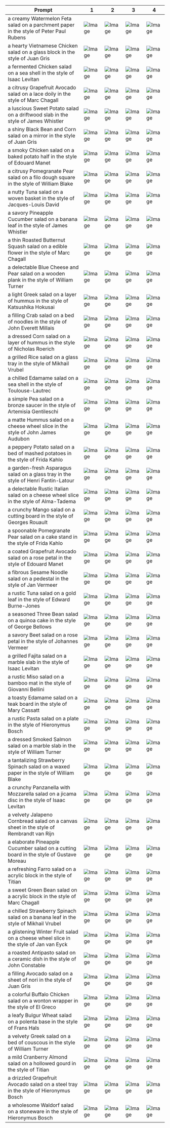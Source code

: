 | Prompt | 1 | 2 | 3 | 4 |
|-|-|-|-|-|
| a creamy Watermelon Feta salad on a parchment paper in the style of Peter Paul Rubens | ![Image](https://salad-benchmark-public-assets.s3.us-east-2.amazonaws.com/sdxl/6dd58059-3da6-4c32-8a50-1defcc7a94b3-0.jpg) | ![Image](https://salad-benchmark-public-assets.s3.us-east-2.amazonaws.com/sdxl/6dd58059-3da6-4c32-8a50-1defcc7a94b3-1.jpg) | ![Image](https://salad-benchmark-public-assets.s3.us-east-2.amazonaws.com/sdxl/6dd58059-3da6-4c32-8a50-1defcc7a94b3-2.jpg) | ![Image](https://salad-benchmark-public-assets.s3.us-east-2.amazonaws.com/sdxl/6dd58059-3da6-4c32-8a50-1defcc7a94b3-3.jpg) |
| a hearty Vietnamese Chicken salad on a glass block in the style of Juan Gris | ![Image](https://salad-benchmark-public-assets.s3.us-east-2.amazonaws.com/sdxl/d23cdd4d-d07a-4519-969d-61c9b8a64634-0.jpg) | ![Image](https://salad-benchmark-public-assets.s3.us-east-2.amazonaws.com/sdxl/d23cdd4d-d07a-4519-969d-61c9b8a64634-1.jpg) | ![Image](https://salad-benchmark-public-assets.s3.us-east-2.amazonaws.com/sdxl/d23cdd4d-d07a-4519-969d-61c9b8a64634-2.jpg) | ![Image](https://salad-benchmark-public-assets.s3.us-east-2.amazonaws.com/sdxl/d23cdd4d-d07a-4519-969d-61c9b8a64634-3.jpg) |
| a fermented Chicken salad on a sea shell in the style of Isaac Levitan | ![Image](https://salad-benchmark-public-assets.s3.us-east-2.amazonaws.com/sdxl/68ae1a40-f3e5-4d63-b020-ce190cd3544e-0.jpg) | ![Image](https://salad-benchmark-public-assets.s3.us-east-2.amazonaws.com/sdxl/68ae1a40-f3e5-4d63-b020-ce190cd3544e-1.jpg) | ![Image](https://salad-benchmark-public-assets.s3.us-east-2.amazonaws.com/sdxl/68ae1a40-f3e5-4d63-b020-ce190cd3544e-2.jpg) | ![Image](https://salad-benchmark-public-assets.s3.us-east-2.amazonaws.com/sdxl/68ae1a40-f3e5-4d63-b020-ce190cd3544e-3.jpg) |
| a citrusy Grapefruit Avocado salad on a lace doily in the style of Marc Chagall | ![Image](https://salad-benchmark-public-assets.s3.us-east-2.amazonaws.com/sdxl/b4a624ce-9da0-4901-a9d9-1f117c5a45d4-0.jpg) | ![Image](https://salad-benchmark-public-assets.s3.us-east-2.amazonaws.com/sdxl/b4a624ce-9da0-4901-a9d9-1f117c5a45d4-1.jpg) | ![Image](https://salad-benchmark-public-assets.s3.us-east-2.amazonaws.com/sdxl/b4a624ce-9da0-4901-a9d9-1f117c5a45d4-2.jpg) | ![Image](https://salad-benchmark-public-assets.s3.us-east-2.amazonaws.com/sdxl/b4a624ce-9da0-4901-a9d9-1f117c5a45d4-3.jpg) |
| a luscious Sweet Potato salad on a driftwood slab in the style of James Whistler | ![Image](https://salad-benchmark-public-assets.s3.us-east-2.amazonaws.com/sdxl/36f1f730-8024-4fa0-9c72-df2774f79bc1-0.jpg) | ![Image](https://salad-benchmark-public-assets.s3.us-east-2.amazonaws.com/sdxl/36f1f730-8024-4fa0-9c72-df2774f79bc1-1.jpg) | ![Image](https://salad-benchmark-public-assets.s3.us-east-2.amazonaws.com/sdxl/36f1f730-8024-4fa0-9c72-df2774f79bc1-2.jpg) | ![Image](https://salad-benchmark-public-assets.s3.us-east-2.amazonaws.com/sdxl/36f1f730-8024-4fa0-9c72-df2774f79bc1-3.jpg) |
| a shiny Black Bean and Corn salad on a mirror in the style of Juan Gris | ![Image](https://salad-benchmark-public-assets.s3.us-east-2.amazonaws.com/sdxl/28b0f31a-d898-4163-89ad-6a1f9d722885-0.jpg) | ![Image](https://salad-benchmark-public-assets.s3.us-east-2.amazonaws.com/sdxl/28b0f31a-d898-4163-89ad-6a1f9d722885-1.jpg) | ![Image](https://salad-benchmark-public-assets.s3.us-east-2.amazonaws.com/sdxl/28b0f31a-d898-4163-89ad-6a1f9d722885-2.jpg) | ![Image](https://salad-benchmark-public-assets.s3.us-east-2.amazonaws.com/sdxl/28b0f31a-d898-4163-89ad-6a1f9d722885-3.jpg) |
| a smoky Chicken salad on a baked potato half in the style of Edouard Manet | ![Image](https://salad-benchmark-public-assets.s3.us-east-2.amazonaws.com/sdxl/4c6f3ceb-ad8c-48d6-b2bb-fbba6e8b4b7e-0.jpg) | ![Image](https://salad-benchmark-public-assets.s3.us-east-2.amazonaws.com/sdxl/4c6f3ceb-ad8c-48d6-b2bb-fbba6e8b4b7e-1.jpg) | ![Image](https://salad-benchmark-public-assets.s3.us-east-2.amazonaws.com/sdxl/4c6f3ceb-ad8c-48d6-b2bb-fbba6e8b4b7e-2.jpg) | ![Image](https://salad-benchmark-public-assets.s3.us-east-2.amazonaws.com/sdxl/4c6f3ceb-ad8c-48d6-b2bb-fbba6e8b4b7e-3.jpg) |
| a citrusy Pomegranate Pear salad on a filo dough square in the style of William Blake | ![Image](https://salad-benchmark-public-assets.s3.us-east-2.amazonaws.com/sdxl/a8136c36-3ae8-4a34-b82d-6824452d57ae-0.jpg) | ![Image](https://salad-benchmark-public-assets.s3.us-east-2.amazonaws.com/sdxl/a8136c36-3ae8-4a34-b82d-6824452d57ae-1.jpg) | ![Image](https://salad-benchmark-public-assets.s3.us-east-2.amazonaws.com/sdxl/a8136c36-3ae8-4a34-b82d-6824452d57ae-2.jpg) | ![Image](https://salad-benchmark-public-assets.s3.us-east-2.amazonaws.com/sdxl/a8136c36-3ae8-4a34-b82d-6824452d57ae-3.jpg) |
| a nutty Tuna salad on a woven basket in the style of Jacques-Louis David | ![Image](https://salad-benchmark-public-assets.s3.us-east-2.amazonaws.com/sdxl/8f496cb0-1a23-4051-9d4c-fa80c57f6d6e-0.jpg) | ![Image](https://salad-benchmark-public-assets.s3.us-east-2.amazonaws.com/sdxl/8f496cb0-1a23-4051-9d4c-fa80c57f6d6e-1.jpg) | ![Image](https://salad-benchmark-public-assets.s3.us-east-2.amazonaws.com/sdxl/8f496cb0-1a23-4051-9d4c-fa80c57f6d6e-2.jpg) | ![Image](https://salad-benchmark-public-assets.s3.us-east-2.amazonaws.com/sdxl/8f496cb0-1a23-4051-9d4c-fa80c57f6d6e-3.jpg) |
| a savory Pineapple Cucumber salad on a banana leaf in the style of James Whistler | ![Image](https://salad-benchmark-public-assets.s3.us-east-2.amazonaws.com/sdxl/e9c12eb9-3ea2-4237-aa87-e86d673d062c-0.jpg) | ![Image](https://salad-benchmark-public-assets.s3.us-east-2.amazonaws.com/sdxl/e9c12eb9-3ea2-4237-aa87-e86d673d062c-1.jpg) | ![Image](https://salad-benchmark-public-assets.s3.us-east-2.amazonaws.com/sdxl/e9c12eb9-3ea2-4237-aa87-e86d673d062c-2.jpg) | ![Image](https://salad-benchmark-public-assets.s3.us-east-2.amazonaws.com/sdxl/e9c12eb9-3ea2-4237-aa87-e86d673d062c-3.jpg) |
| a thin Roasted Butternut Squash salad on a edible flower in the style of Marc Chagall | ![Image](https://salad-benchmark-public-assets.s3.us-east-2.amazonaws.com/sdxl/1af30c3f-0f32-460a-ba21-70c570e9032d-0.jpg) | ![Image](https://salad-benchmark-public-assets.s3.us-east-2.amazonaws.com/sdxl/1af30c3f-0f32-460a-ba21-70c570e9032d-1.jpg) | ![Image](https://salad-benchmark-public-assets.s3.us-east-2.amazonaws.com/sdxl/1af30c3f-0f32-460a-ba21-70c570e9032d-2.jpg) | ![Image](https://salad-benchmark-public-assets.s3.us-east-2.amazonaws.com/sdxl/1af30c3f-0f32-460a-ba21-70c570e9032d-3.jpg) |
| a delectable Blue Cheese and Pear salad on a wooden plank in the style of William Turner | ![Image](https://salad-benchmark-public-assets.s3.us-east-2.amazonaws.com/sdxl/9c52b372-d610-43d1-9e48-384b8e20f1a7-0.jpg) | ![Image](https://salad-benchmark-public-assets.s3.us-east-2.amazonaws.com/sdxl/9c52b372-d610-43d1-9e48-384b8e20f1a7-1.jpg) | ![Image](https://salad-benchmark-public-assets.s3.us-east-2.amazonaws.com/sdxl/9c52b372-d610-43d1-9e48-384b8e20f1a7-2.jpg) | ![Image](https://salad-benchmark-public-assets.s3.us-east-2.amazonaws.com/sdxl/9c52b372-d610-43d1-9e48-384b8e20f1a7-3.jpg) |
| a light Greek salad on a layer of hummus in the style of Katsushika Hokusai | ![Image](https://salad-benchmark-public-assets.s3.us-east-2.amazonaws.com/sdxl/a67f9e7b-e579-40fc-a9ad-48d29351b446-0.jpg) | ![Image](https://salad-benchmark-public-assets.s3.us-east-2.amazonaws.com/sdxl/a67f9e7b-e579-40fc-a9ad-48d29351b446-1.jpg) | ![Image](https://salad-benchmark-public-assets.s3.us-east-2.amazonaws.com/sdxl/a67f9e7b-e579-40fc-a9ad-48d29351b446-2.jpg) | ![Image](https://salad-benchmark-public-assets.s3.us-east-2.amazonaws.com/sdxl/a67f9e7b-e579-40fc-a9ad-48d29351b446-3.jpg) |
| a filling Crab salad on a bed of noodles in the style of John Everett Millais | ![Image](https://salad-benchmark-public-assets.s3.us-east-2.amazonaws.com/sdxl/5b677efe-5d40-4103-9210-91577dfbeebc-0.jpg) | ![Image](https://salad-benchmark-public-assets.s3.us-east-2.amazonaws.com/sdxl/5b677efe-5d40-4103-9210-91577dfbeebc-1.jpg) | ![Image](https://salad-benchmark-public-assets.s3.us-east-2.amazonaws.com/sdxl/5b677efe-5d40-4103-9210-91577dfbeebc-2.jpg) | ![Image](https://salad-benchmark-public-assets.s3.us-east-2.amazonaws.com/sdxl/5b677efe-5d40-4103-9210-91577dfbeebc-3.jpg) |
| a dressed Corn salad on a layer of hummus in the style of Nicholas Roerich | ![Image](https://salad-benchmark-public-assets.s3.us-east-2.amazonaws.com/sdxl/6ee1bf12-0d03-47a5-933e-45c5c7116e78-0.jpg) | ![Image](https://salad-benchmark-public-assets.s3.us-east-2.amazonaws.com/sdxl/6ee1bf12-0d03-47a5-933e-45c5c7116e78-1.jpg) | ![Image](https://salad-benchmark-public-assets.s3.us-east-2.amazonaws.com/sdxl/6ee1bf12-0d03-47a5-933e-45c5c7116e78-2.jpg) | ![Image](https://salad-benchmark-public-assets.s3.us-east-2.amazonaws.com/sdxl/6ee1bf12-0d03-47a5-933e-45c5c7116e78-3.jpg) |
| a grilled Rice salad on a glass tray in the style of Mikhail Vrubel | ![Image](https://salad-benchmark-public-assets.s3.us-east-2.amazonaws.com/sdxl/79f53d7e-a6b3-4869-b43f-9cb64adc7f88-0.jpg) | ![Image](https://salad-benchmark-public-assets.s3.us-east-2.amazonaws.com/sdxl/79f53d7e-a6b3-4869-b43f-9cb64adc7f88-1.jpg) | ![Image](https://salad-benchmark-public-assets.s3.us-east-2.amazonaws.com/sdxl/79f53d7e-a6b3-4869-b43f-9cb64adc7f88-2.jpg) | ![Image](https://salad-benchmark-public-assets.s3.us-east-2.amazonaws.com/sdxl/79f53d7e-a6b3-4869-b43f-9cb64adc7f88-3.jpg) |
| a chilled Edamame salad on a sea shell in the style of Toulouse-Lautrec | ![Image](https://salad-benchmark-public-assets.s3.us-east-2.amazonaws.com/sdxl/c4257f92-7545-402f-a8c6-7a0374cf923e-0.jpg) | ![Image](https://salad-benchmark-public-assets.s3.us-east-2.amazonaws.com/sdxl/c4257f92-7545-402f-a8c6-7a0374cf923e-1.jpg) | ![Image](https://salad-benchmark-public-assets.s3.us-east-2.amazonaws.com/sdxl/c4257f92-7545-402f-a8c6-7a0374cf923e-2.jpg) | ![Image](https://salad-benchmark-public-assets.s3.us-east-2.amazonaws.com/sdxl/c4257f92-7545-402f-a8c6-7a0374cf923e-3.jpg) |
| a simple Pea salad on a bronze saucer in the style of Artemisia Gentileschi | ![Image](https://salad-benchmark-public-assets.s3.us-east-2.amazonaws.com/sdxl/5a8a41c1-64ff-4606-82d7-cffcc78d91c8-0.jpg) | ![Image](https://salad-benchmark-public-assets.s3.us-east-2.amazonaws.com/sdxl/5a8a41c1-64ff-4606-82d7-cffcc78d91c8-1.jpg) | ![Image](https://salad-benchmark-public-assets.s3.us-east-2.amazonaws.com/sdxl/5a8a41c1-64ff-4606-82d7-cffcc78d91c8-2.jpg) | ![Image](https://salad-benchmark-public-assets.s3.us-east-2.amazonaws.com/sdxl/5a8a41c1-64ff-4606-82d7-cffcc78d91c8-3.jpg) |
| a matte Hummus salad on a cheese wheel slice in the style of John James Audubon | ![Image](https://salad-benchmark-public-assets.s3.us-east-2.amazonaws.com/sdxl/7a8394fe-4a94-48a0-96d5-8e350c9b5f9c-0.jpg) | ![Image](https://salad-benchmark-public-assets.s3.us-east-2.amazonaws.com/sdxl/7a8394fe-4a94-48a0-96d5-8e350c9b5f9c-1.jpg) | ![Image](https://salad-benchmark-public-assets.s3.us-east-2.amazonaws.com/sdxl/7a8394fe-4a94-48a0-96d5-8e350c9b5f9c-2.jpg) | ![Image](https://salad-benchmark-public-assets.s3.us-east-2.amazonaws.com/sdxl/7a8394fe-4a94-48a0-96d5-8e350c9b5f9c-3.jpg) |
| a peppery Potato salad on a bed of mashed potatoes in the style of Frida Kahlo | ![Image](https://salad-benchmark-public-assets.s3.us-east-2.amazonaws.com/sdxl/ee987200-63f7-43f2-acd8-ab3469f680f9-0.jpg) | ![Image](https://salad-benchmark-public-assets.s3.us-east-2.amazonaws.com/sdxl/ee987200-63f7-43f2-acd8-ab3469f680f9-1.jpg) | ![Image](https://salad-benchmark-public-assets.s3.us-east-2.amazonaws.com/sdxl/ee987200-63f7-43f2-acd8-ab3469f680f9-2.jpg) | ![Image](https://salad-benchmark-public-assets.s3.us-east-2.amazonaws.com/sdxl/ee987200-63f7-43f2-acd8-ab3469f680f9-3.jpg) |
| a garden-fresh Asparagus salad on a glass tray in the style of Henri Fantin-Latour | ![Image](https://salad-benchmark-public-assets.s3.us-east-2.amazonaws.com/sdxl/66852756-e594-4f34-9fd1-6703720560e5-0.jpg) | ![Image](https://salad-benchmark-public-assets.s3.us-east-2.amazonaws.com/sdxl/66852756-e594-4f34-9fd1-6703720560e5-1.jpg) | ![Image](https://salad-benchmark-public-assets.s3.us-east-2.amazonaws.com/sdxl/66852756-e594-4f34-9fd1-6703720560e5-2.jpg) | ![Image](https://salad-benchmark-public-assets.s3.us-east-2.amazonaws.com/sdxl/66852756-e594-4f34-9fd1-6703720560e5-3.jpg) |
| a delectable Rustic Italian salad on a cheese wheel slice in the style of Alma-Tadema | ![Image](https://salad-benchmark-public-assets.s3.us-east-2.amazonaws.com/sdxl/b40d5b31-f437-4158-a5cd-d1cc2c4f736b-0.jpg) | ![Image](https://salad-benchmark-public-assets.s3.us-east-2.amazonaws.com/sdxl/b40d5b31-f437-4158-a5cd-d1cc2c4f736b-1.jpg) | ![Image](https://salad-benchmark-public-assets.s3.us-east-2.amazonaws.com/sdxl/b40d5b31-f437-4158-a5cd-d1cc2c4f736b-2.jpg) | ![Image](https://salad-benchmark-public-assets.s3.us-east-2.amazonaws.com/sdxl/b40d5b31-f437-4158-a5cd-d1cc2c4f736b-3.jpg) |
| a crunchy Mango salad on a cutting board in the style of Georges Rouault | ![Image](https://salad-benchmark-public-assets.s3.us-east-2.amazonaws.com/sdxl/5f2fab6a-bb74-4a97-b217-abce6fc638fa-0.jpg) | ![Image](https://salad-benchmark-public-assets.s3.us-east-2.amazonaws.com/sdxl/5f2fab6a-bb74-4a97-b217-abce6fc638fa-1.jpg) | ![Image](https://salad-benchmark-public-assets.s3.us-east-2.amazonaws.com/sdxl/5f2fab6a-bb74-4a97-b217-abce6fc638fa-2.jpg) | ![Image](https://salad-benchmark-public-assets.s3.us-east-2.amazonaws.com/sdxl/5f2fab6a-bb74-4a97-b217-abce6fc638fa-3.jpg) |
| a spoonable Pomegranate Pear salad on a cake stand in the style of Frida Kahlo | ![Image](https://salad-benchmark-public-assets.s3.us-east-2.amazonaws.com/sdxl/f120fe5f-8f71-4804-a0a0-2bd6d17c7b5d-0.jpg) | ![Image](https://salad-benchmark-public-assets.s3.us-east-2.amazonaws.com/sdxl/f120fe5f-8f71-4804-a0a0-2bd6d17c7b5d-1.jpg) | ![Image](https://salad-benchmark-public-assets.s3.us-east-2.amazonaws.com/sdxl/f120fe5f-8f71-4804-a0a0-2bd6d17c7b5d-2.jpg) | ![Image](https://salad-benchmark-public-assets.s3.us-east-2.amazonaws.com/sdxl/f120fe5f-8f71-4804-a0a0-2bd6d17c7b5d-3.jpg) |
| a coated Grapefruit Avocado salad on a rose petal in the style of Edouard Manet | ![Image](https://salad-benchmark-public-assets.s3.us-east-2.amazonaws.com/sdxl/43d438d8-70b2-4b66-945f-7f17b37b97c5-0.jpg) | ![Image](https://salad-benchmark-public-assets.s3.us-east-2.amazonaws.com/sdxl/43d438d8-70b2-4b66-945f-7f17b37b97c5-1.jpg) | ![Image](https://salad-benchmark-public-assets.s3.us-east-2.amazonaws.com/sdxl/43d438d8-70b2-4b66-945f-7f17b37b97c5-2.jpg) | ![Image](https://salad-benchmark-public-assets.s3.us-east-2.amazonaws.com/sdxl/43d438d8-70b2-4b66-945f-7f17b37b97c5-3.jpg) |
| a fibrous Sesame Noodle salad on a pedestal in the style of Jan Vermeer | ![Image](https://salad-benchmark-public-assets.s3.us-east-2.amazonaws.com/sdxl/06d81d6c-a621-46c5-86ae-74f468739616-0.jpg) | ![Image](https://salad-benchmark-public-assets.s3.us-east-2.amazonaws.com/sdxl/06d81d6c-a621-46c5-86ae-74f468739616-1.jpg) | ![Image](https://salad-benchmark-public-assets.s3.us-east-2.amazonaws.com/sdxl/06d81d6c-a621-46c5-86ae-74f468739616-2.jpg) | ![Image](https://salad-benchmark-public-assets.s3.us-east-2.amazonaws.com/sdxl/06d81d6c-a621-46c5-86ae-74f468739616-3.jpg) |
| a rustic Tuna salad on a gold leaf in the style of Edward Burne-Jones | ![Image](https://salad-benchmark-public-assets.s3.us-east-2.amazonaws.com/sdxl/640eebef-3c55-439b-a741-9a6e3a5def14-0.jpg) | ![Image](https://salad-benchmark-public-assets.s3.us-east-2.amazonaws.com/sdxl/640eebef-3c55-439b-a741-9a6e3a5def14-1.jpg) | ![Image](https://salad-benchmark-public-assets.s3.us-east-2.amazonaws.com/sdxl/640eebef-3c55-439b-a741-9a6e3a5def14-2.jpg) | ![Image](https://salad-benchmark-public-assets.s3.us-east-2.amazonaws.com/sdxl/640eebef-3c55-439b-a741-9a6e3a5def14-3.jpg) |
| a seasoned Three Bean salad on a quinoa cake in the style of George Bellows | ![Image](https://salad-benchmark-public-assets.s3.us-east-2.amazonaws.com/sdxl/d250cc06-0e09-4f02-8259-bdb64205311b-0.jpg) | ![Image](https://salad-benchmark-public-assets.s3.us-east-2.amazonaws.com/sdxl/d250cc06-0e09-4f02-8259-bdb64205311b-1.jpg) | ![Image](https://salad-benchmark-public-assets.s3.us-east-2.amazonaws.com/sdxl/d250cc06-0e09-4f02-8259-bdb64205311b-2.jpg) | ![Image](https://salad-benchmark-public-assets.s3.us-east-2.amazonaws.com/sdxl/d250cc06-0e09-4f02-8259-bdb64205311b-3.jpg) |
| a savory Beet salad on a rose petal in the style of Johannes Vermeer | ![Image](https://salad-benchmark-public-assets.s3.us-east-2.amazonaws.com/sdxl/978248a7-6535-497a-bd1a-3f7ddb052840-0.jpg) | ![Image](https://salad-benchmark-public-assets.s3.us-east-2.amazonaws.com/sdxl/978248a7-6535-497a-bd1a-3f7ddb052840-1.jpg) | ![Image](https://salad-benchmark-public-assets.s3.us-east-2.amazonaws.com/sdxl/978248a7-6535-497a-bd1a-3f7ddb052840-2.jpg) | ![Image](https://salad-benchmark-public-assets.s3.us-east-2.amazonaws.com/sdxl/978248a7-6535-497a-bd1a-3f7ddb052840-3.jpg) |
| a grilled Fajita salad on a marble slab in the style of Isaac Levitan | ![Image](https://salad-benchmark-public-assets.s3.us-east-2.amazonaws.com/sdxl/1db3bbc7-a927-49f8-8393-da5e879360f7-0.jpg) | ![Image](https://salad-benchmark-public-assets.s3.us-east-2.amazonaws.com/sdxl/1db3bbc7-a927-49f8-8393-da5e879360f7-1.jpg) | ![Image](https://salad-benchmark-public-assets.s3.us-east-2.amazonaws.com/sdxl/1db3bbc7-a927-49f8-8393-da5e879360f7-2.jpg) | ![Image](https://salad-benchmark-public-assets.s3.us-east-2.amazonaws.com/sdxl/1db3bbc7-a927-49f8-8393-da5e879360f7-3.jpg) |
| a rustic Miso salad on a bamboo mat in the style of Giovanni Bellini | ![Image](https://salad-benchmark-public-assets.s3.us-east-2.amazonaws.com/sdxl/8d5a543d-940e-47e3-9d38-3218a6c2f6fc-0.jpg) | ![Image](https://salad-benchmark-public-assets.s3.us-east-2.amazonaws.com/sdxl/8d5a543d-940e-47e3-9d38-3218a6c2f6fc-1.jpg) | ![Image](https://salad-benchmark-public-assets.s3.us-east-2.amazonaws.com/sdxl/8d5a543d-940e-47e3-9d38-3218a6c2f6fc-2.jpg) | ![Image](https://salad-benchmark-public-assets.s3.us-east-2.amazonaws.com/sdxl/8d5a543d-940e-47e3-9d38-3218a6c2f6fc-3.jpg) |
| a toasty Edamame salad on a teak board in the style of Mary Cassatt | ![Image](https://salad-benchmark-public-assets.s3.us-east-2.amazonaws.com/sdxl/5bda3fba-3fb6-47f2-9e6b-4e8f5f3fccae-0.jpg) | ![Image](https://salad-benchmark-public-assets.s3.us-east-2.amazonaws.com/sdxl/5bda3fba-3fb6-47f2-9e6b-4e8f5f3fccae-1.jpg) | ![Image](https://salad-benchmark-public-assets.s3.us-east-2.amazonaws.com/sdxl/5bda3fba-3fb6-47f2-9e6b-4e8f5f3fccae-2.jpg) | ![Image](https://salad-benchmark-public-assets.s3.us-east-2.amazonaws.com/sdxl/5bda3fba-3fb6-47f2-9e6b-4e8f5f3fccae-3.jpg) |
| a rustic Pasta salad on a plate in the style of Hieronymus Bosch | ![Image](https://salad-benchmark-public-assets.s3.us-east-2.amazonaws.com/sdxl/6a5c9bfe-3601-4405-aef1-721fd9f389e5-0.jpg) | ![Image](https://salad-benchmark-public-assets.s3.us-east-2.amazonaws.com/sdxl/6a5c9bfe-3601-4405-aef1-721fd9f389e5-1.jpg) | ![Image](https://salad-benchmark-public-assets.s3.us-east-2.amazonaws.com/sdxl/6a5c9bfe-3601-4405-aef1-721fd9f389e5-2.jpg) | ![Image](https://salad-benchmark-public-assets.s3.us-east-2.amazonaws.com/sdxl/6a5c9bfe-3601-4405-aef1-721fd9f389e5-3.jpg) |
| a dressed Smoked Salmon salad on a marble slab in the style of William Turner | ![Image](https://salad-benchmark-public-assets.s3.us-east-2.amazonaws.com/sdxl/cccb37f1-a1ba-45d6-8468-315438d7dfd3-0.jpg) | ![Image](https://salad-benchmark-public-assets.s3.us-east-2.amazonaws.com/sdxl/cccb37f1-a1ba-45d6-8468-315438d7dfd3-1.jpg) | ![Image](https://salad-benchmark-public-assets.s3.us-east-2.amazonaws.com/sdxl/cccb37f1-a1ba-45d6-8468-315438d7dfd3-2.jpg) | ![Image](https://salad-benchmark-public-assets.s3.us-east-2.amazonaws.com/sdxl/cccb37f1-a1ba-45d6-8468-315438d7dfd3-3.jpg) |
| a tantalizing Strawberry Spinach salad on a waxed paper in the style of William Blake | ![Image](https://salad-benchmark-public-assets.s3.us-east-2.amazonaws.com/sdxl/35b4ef0e-890f-49bb-80a5-1493ce537fdb-0.jpg) | ![Image](https://salad-benchmark-public-assets.s3.us-east-2.amazonaws.com/sdxl/35b4ef0e-890f-49bb-80a5-1493ce537fdb-1.jpg) | ![Image](https://salad-benchmark-public-assets.s3.us-east-2.amazonaws.com/sdxl/35b4ef0e-890f-49bb-80a5-1493ce537fdb-2.jpg) | ![Image](https://salad-benchmark-public-assets.s3.us-east-2.amazonaws.com/sdxl/35b4ef0e-890f-49bb-80a5-1493ce537fdb-3.jpg) |
| a crunchy Panzanella with Mozzarella salad on a jicama disc in the style of Isaac Levitan | ![Image](https://salad-benchmark-public-assets.s3.us-east-2.amazonaws.com/sdxl/ef68c451-032f-4945-96ab-1437146d4087-0.jpg) | ![Image](https://salad-benchmark-public-assets.s3.us-east-2.amazonaws.com/sdxl/ef68c451-032f-4945-96ab-1437146d4087-1.jpg) | ![Image](https://salad-benchmark-public-assets.s3.us-east-2.amazonaws.com/sdxl/ef68c451-032f-4945-96ab-1437146d4087-2.jpg) | ![Image](https://salad-benchmark-public-assets.s3.us-east-2.amazonaws.com/sdxl/ef68c451-032f-4945-96ab-1437146d4087-3.jpg) |
| a velvety Jalapeno Cornbread salad on a canvas sheet in the style of Rembrandt van Rijn | ![Image](https://salad-benchmark-public-assets.s3.us-east-2.amazonaws.com/sdxl/fcc90da7-054f-490a-9340-4fe903d4fb53-0.jpg) | ![Image](https://salad-benchmark-public-assets.s3.us-east-2.amazonaws.com/sdxl/fcc90da7-054f-490a-9340-4fe903d4fb53-1.jpg) | ![Image](https://salad-benchmark-public-assets.s3.us-east-2.amazonaws.com/sdxl/fcc90da7-054f-490a-9340-4fe903d4fb53-2.jpg) | ![Image](https://salad-benchmark-public-assets.s3.us-east-2.amazonaws.com/sdxl/fcc90da7-054f-490a-9340-4fe903d4fb53-3.jpg) |
| a elaborate Pineapple Cucumber salad on a cutting board in the style of Gustave Moreau | ![Image](https://salad-benchmark-public-assets.s3.us-east-2.amazonaws.com/sdxl/e5d9ec72-ba92-49f7-9cd4-509f8b89f195-0.jpg) | ![Image](https://salad-benchmark-public-assets.s3.us-east-2.amazonaws.com/sdxl/e5d9ec72-ba92-49f7-9cd4-509f8b89f195-1.jpg) | ![Image](https://salad-benchmark-public-assets.s3.us-east-2.amazonaws.com/sdxl/e5d9ec72-ba92-49f7-9cd4-509f8b89f195-2.jpg) | ![Image](https://salad-benchmark-public-assets.s3.us-east-2.amazonaws.com/sdxl/e5d9ec72-ba92-49f7-9cd4-509f8b89f195-3.jpg) |
| a refreshing Farro salad on a acrylic block in the style of Titian | ![Image](https://salad-benchmark-public-assets.s3.us-east-2.amazonaws.com/sdxl/38212772-f44a-426a-83ca-b2b833266dac-0.jpg) | ![Image](https://salad-benchmark-public-assets.s3.us-east-2.amazonaws.com/sdxl/38212772-f44a-426a-83ca-b2b833266dac-1.jpg) | ![Image](https://salad-benchmark-public-assets.s3.us-east-2.amazonaws.com/sdxl/38212772-f44a-426a-83ca-b2b833266dac-2.jpg) | ![Image](https://salad-benchmark-public-assets.s3.us-east-2.amazonaws.com/sdxl/38212772-f44a-426a-83ca-b2b833266dac-3.jpg) |
| a sweet Green Bean salad on a acrylic block in the style of Marc Chagall | ![Image](https://salad-benchmark-public-assets.s3.us-east-2.amazonaws.com/sdxl/f67ff63b-0410-491a-9f46-dab61fb6000c-0.jpg) | ![Image](https://salad-benchmark-public-assets.s3.us-east-2.amazonaws.com/sdxl/f67ff63b-0410-491a-9f46-dab61fb6000c-1.jpg) | ![Image](https://salad-benchmark-public-assets.s3.us-east-2.amazonaws.com/sdxl/f67ff63b-0410-491a-9f46-dab61fb6000c-2.jpg) | ![Image](https://salad-benchmark-public-assets.s3.us-east-2.amazonaws.com/sdxl/f67ff63b-0410-491a-9f46-dab61fb6000c-3.jpg) |
| a chilled Strawberry Spinach salad on a banana leaf in the style of Mikhail Vrubel | ![Image](https://salad-benchmark-public-assets.s3.us-east-2.amazonaws.com/sdxl/130220b7-e72f-4e94-92b9-29227567bcfe-0.jpg) | ![Image](https://salad-benchmark-public-assets.s3.us-east-2.amazonaws.com/sdxl/130220b7-e72f-4e94-92b9-29227567bcfe-1.jpg) | ![Image](https://salad-benchmark-public-assets.s3.us-east-2.amazonaws.com/sdxl/130220b7-e72f-4e94-92b9-29227567bcfe-2.jpg) | ![Image](https://salad-benchmark-public-assets.s3.us-east-2.amazonaws.com/sdxl/130220b7-e72f-4e94-92b9-29227567bcfe-3.jpg) |
| a glistening Winter Fruit salad on a cheese wheel slice in the style of Jan van Eyck | ![Image](https://salad-benchmark-public-assets.s3.us-east-2.amazonaws.com/sdxl/5b90efc7-4a41-4310-8c56-4bd9be2cfea5-0.jpg) | ![Image](https://salad-benchmark-public-assets.s3.us-east-2.amazonaws.com/sdxl/5b90efc7-4a41-4310-8c56-4bd9be2cfea5-1.jpg) | ![Image](https://salad-benchmark-public-assets.s3.us-east-2.amazonaws.com/sdxl/5b90efc7-4a41-4310-8c56-4bd9be2cfea5-2.jpg) | ![Image](https://salad-benchmark-public-assets.s3.us-east-2.amazonaws.com/sdxl/5b90efc7-4a41-4310-8c56-4bd9be2cfea5-3.jpg) |
| a roasted Antipasto salad on a ceramic dish in the style of John Constable | ![Image](https://salad-benchmark-public-assets.s3.us-east-2.amazonaws.com/sdxl/d3f45201-9d6b-4813-8f49-c881232fefb8-0.jpg) | ![Image](https://salad-benchmark-public-assets.s3.us-east-2.amazonaws.com/sdxl/d3f45201-9d6b-4813-8f49-c881232fefb8-1.jpg) | ![Image](https://salad-benchmark-public-assets.s3.us-east-2.amazonaws.com/sdxl/d3f45201-9d6b-4813-8f49-c881232fefb8-2.jpg) | ![Image](https://salad-benchmark-public-assets.s3.us-east-2.amazonaws.com/sdxl/d3f45201-9d6b-4813-8f49-c881232fefb8-3.jpg) |
| a filling Avocado salad on a sheet of nori in the style of Juan Gris | ![Image](https://salad-benchmark-public-assets.s3.us-east-2.amazonaws.com/sdxl/18f162fe-792a-4f50-ba05-06ec2ec19cbc-0.jpg) | ![Image](https://salad-benchmark-public-assets.s3.us-east-2.amazonaws.com/sdxl/18f162fe-792a-4f50-ba05-06ec2ec19cbc-1.jpg) | ![Image](https://salad-benchmark-public-assets.s3.us-east-2.amazonaws.com/sdxl/18f162fe-792a-4f50-ba05-06ec2ec19cbc-2.jpg) | ![Image](https://salad-benchmark-public-assets.s3.us-east-2.amazonaws.com/sdxl/18f162fe-792a-4f50-ba05-06ec2ec19cbc-3.jpg) |
| a colorful Buffalo Chicken salad on a wonton wrapper in the style of El Greco | ![Image](https://salad-benchmark-public-assets.s3.us-east-2.amazonaws.com/sdxl/88a86833-4e8d-4645-a643-cea7e3adf45d-0.jpg) | ![Image](https://salad-benchmark-public-assets.s3.us-east-2.amazonaws.com/sdxl/88a86833-4e8d-4645-a643-cea7e3adf45d-1.jpg) | ![Image](https://salad-benchmark-public-assets.s3.us-east-2.amazonaws.com/sdxl/88a86833-4e8d-4645-a643-cea7e3adf45d-2.jpg) | ![Image](https://salad-benchmark-public-assets.s3.us-east-2.amazonaws.com/sdxl/88a86833-4e8d-4645-a643-cea7e3adf45d-3.jpg) |
| a leafy Bulgur Wheat salad on a polenta base in the style of Frans Hals | ![Image](https://salad-benchmark-public-assets.s3.us-east-2.amazonaws.com/sdxl/5d72cf86-a0fb-4e28-b8fe-8ea5cdbd4738-0.jpg) | ![Image](https://salad-benchmark-public-assets.s3.us-east-2.amazonaws.com/sdxl/5d72cf86-a0fb-4e28-b8fe-8ea5cdbd4738-1.jpg) | ![Image](https://salad-benchmark-public-assets.s3.us-east-2.amazonaws.com/sdxl/5d72cf86-a0fb-4e28-b8fe-8ea5cdbd4738-2.jpg) | ![Image](https://salad-benchmark-public-assets.s3.us-east-2.amazonaws.com/sdxl/5d72cf86-a0fb-4e28-b8fe-8ea5cdbd4738-3.jpg) |
| a velvety Greek salad on a bed of couscous in the style of William Turner | ![Image](https://salad-benchmark-public-assets.s3.us-east-2.amazonaws.com/sdxl/8eccebb6-59f1-4627-a7bb-4f44cf49c9fa-0.jpg) | ![Image](https://salad-benchmark-public-assets.s3.us-east-2.amazonaws.com/sdxl/8eccebb6-59f1-4627-a7bb-4f44cf49c9fa-1.jpg) | ![Image](https://salad-benchmark-public-assets.s3.us-east-2.amazonaws.com/sdxl/8eccebb6-59f1-4627-a7bb-4f44cf49c9fa-2.jpg) | ![Image](https://salad-benchmark-public-assets.s3.us-east-2.amazonaws.com/sdxl/8eccebb6-59f1-4627-a7bb-4f44cf49c9fa-3.jpg) |
| a mild Cranberry Almond salad on a hollowed gourd in the style of Titian | ![Image](https://salad-benchmark-public-assets.s3.us-east-2.amazonaws.com/sdxl/3adc4b95-fa9a-47f9-ad77-943d2a189df6-0.jpg) | ![Image](https://salad-benchmark-public-assets.s3.us-east-2.amazonaws.com/sdxl/3adc4b95-fa9a-47f9-ad77-943d2a189df6-1.jpg) | ![Image](https://salad-benchmark-public-assets.s3.us-east-2.amazonaws.com/sdxl/3adc4b95-fa9a-47f9-ad77-943d2a189df6-2.jpg) | ![Image](https://salad-benchmark-public-assets.s3.us-east-2.amazonaws.com/sdxl/3adc4b95-fa9a-47f9-ad77-943d2a189df6-3.jpg) |
| a drizzled Grapefruit Avocado salad on a steel tray in the style of Hieronymus Bosch | ![Image](https://salad-benchmark-public-assets.s3.us-east-2.amazonaws.com/sdxl/817d99f4-2be3-4205-a1e0-90a475737219-0.jpg) | ![Image](https://salad-benchmark-public-assets.s3.us-east-2.amazonaws.com/sdxl/817d99f4-2be3-4205-a1e0-90a475737219-1.jpg) | ![Image](https://salad-benchmark-public-assets.s3.us-east-2.amazonaws.com/sdxl/817d99f4-2be3-4205-a1e0-90a475737219-2.jpg) | ![Image](https://salad-benchmark-public-assets.s3.us-east-2.amazonaws.com/sdxl/817d99f4-2be3-4205-a1e0-90a475737219-3.jpg) |
| a wholesome Waldorf salad on a stoneware in the style of Hieronymus Bosch | ![Image](https://salad-benchmark-public-assets.s3.us-east-2.amazonaws.com/sdxl/96b6c479-1b32-4401-b10a-32d006242927-0.jpg) | ![Image](https://salad-benchmark-public-assets.s3.us-east-2.amazonaws.com/sdxl/96b6c479-1b32-4401-b10a-32d006242927-1.jpg) | ![Image](https://salad-benchmark-public-assets.s3.us-east-2.amazonaws.com/sdxl/96b6c479-1b32-4401-b10a-32d006242927-2.jpg) | ![Image](https://salad-benchmark-public-assets.s3.us-east-2.amazonaws.com/sdxl/96b6c479-1b32-4401-b10a-32d006242927-3.jpg) |
